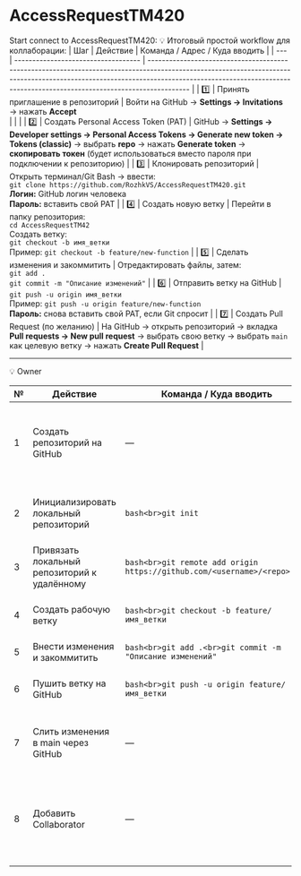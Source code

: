 # AccessRequestTM420

Start connect to AccessRequestTM420: 
💡 Итоговый простой workflow для коллаборации:
| Шаг | Действие                            | Команда / Адрес / Куда вводить                                                                                                                                                                                                                        |
| --- | ----------------------------------- | ----------------------------------------------------------------------------------------------------------------------------------------------------------------------------------------------------------------------------------------------------- |
| 1️⃣ | Принять приглашение в репозиторий   | Войти на GitHub → **Settings → Invitations** → нажать **Accept**  
|     |                                     |
| 2️⃣ | Создать Personal Access Token (PAT) | GitHub → **Settings → Developer settings → Personal Access Tokens → Generate new token → Tokens (classic)** → выбрать **repo** → нажать **Generate token** → **скопировать токен** (будет использоваться вместо пароля при подключении к репозиторию) |
| 3️⃣ | Клонировать репозиторий             | Открыть терминал/Git Bash → ввести:<br>`git clone https://github.com/RozhkVS/AccessRequestTM420.git`<br>**Логин:** GitHub логин человека<br>**Пароль:** вставить свой PAT                                                                              |
| 4️⃣ | Создать новую ветку                 | Перейти в папку репозитория:<br>`cd AccessRequestTM42`<br>Создать ветку:<br>`git checkout -b имя_ветки`<br>Пример: `git checkout -b feature/new-function`                                                                                             |
| 5️⃣ | Сделать изменения и закоммитить     | Отредактировать файлы, затем:<br>`git add .`<br>`git commit -m "Описание изменений"`                                                                                                                                                                  |
| 6️⃣ | Отправить ветку на GitHub           | `git push -u origin имя_ветки`<br>Пример: `git push -u origin feature/new-function`<br>**Пароль:** снова вставить свой PAT, если Git спросит                                                                                                          |
| 7️⃣ | Создать Pull Request (по желанию)   | На GitHub → открыть репозиторий → вкладка **Pull requests → New pull request** → выбрать свою ветку → выбрать `main` как целевую ветку → нажать **Create Pull Request**                                                                               |


------------------------------------------------------------------------------------------------------------------------------------------------------------------------------------------------------------------------------------------------------------------------------------------
💡 Owner

| № | Действие                                     | Команда / Куда вводить                                                   | Примечание                                                                   |
| - | -------------------------------------------- | ------------------------------------------------------------------------ | ---------------------------------------------------------------------------- |
| 1 | Создать репозиторий на GitHub                | —                                                                        | GitHub → **New repository** → указать название → **Create repository**       |
| 2 | Инициализировать локальный репозиторий       | `bash<br>git init`                                                       | Создаёт локальный репозиторий в текущей папке                                |
| 3 | Привязать локальный репозиторий к удалённому | `bash<br>git remote add origin https://github.com/<username>/<repo>.git` | Связывает локальный и удалённый репозиторий                                  |
| 4 | Создать рабочую ветку                        | `bash<br>git checkout -b feature/имя_ветки`                              | Никогда не работать напрямую в main                                          |
| 5 | Внести изменения и закоммитить               | `bash<br>git add .<br>git commit -m "Описание изменений"`                | Фиксирует изменения                                                          |
| 6 | Пушить ветку на GitHub                       | `bash<br>git push -u origin feature/имя_ветки`                           | Отправляет ветку на удалённый репозиторий                                    |
| 7 | Слить изменения в main через GitHub          | —                                                                        | GitHub → **Pull requests → New pull request → Merge**                        |
| 8 | Добавить Collaborator                        | —                                                                        | GitHub → **Settings → Collaborators → Add people → логин → Send invitation** |
